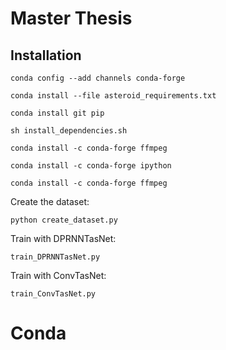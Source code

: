 # Master Thesis

## Installation

```conda config --add channels conda-forge```

```conda install --file asteroid_requirements.txt```

```conda install git pip```

```sh install_dependencies.sh```

```conda install -c conda-forge ffmpeg```

```conda install -c conda-forge ipython```

```conda install -c conda-forge ffmpeg```

Create the dataset:

```python create_dataset.py```

Train with DPRNNTasNet:

```train_DPRNNTasNet.py```

Train with ConvTasNet:

```train_ConvTasNet.py```


# Conda

